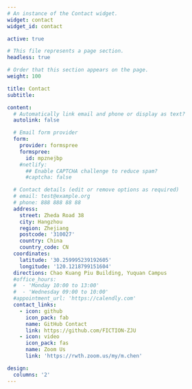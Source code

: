 ```yaml
---
# An instance of the Contact widget.
widget: contact
widget_id: contact

active: true

# This file represents a page section.
headless: true

# Order that this section appears on the page.
weight: 100

title: Contact
subtitle:

content:
  # Automatically link email and phone or display as text?
  autolink: false

  # Email form provider
  form:
    provider: formspree
    formspree:
      id: mpznejbp
    #netlify:
      ## Enable CAPTCHA challenge to reduce spam?
      #captcha: false

  # Contact details (edit or remove options as required)
  # email: test@example.org
  # phone: 888 888 88 88
  address:
    street: Zheda Road 38
    city: Hangzhou
    region: Zhejiang
    postcode: '310027'
    country: China
    country_code: CN
  coordinates:
    latitude: '30.259995239192605'
    longitude: '120.1218799151604'
  directions: Chao Kuang Piu Building, Yuquan Campus
  #office_hours:
  #  - 'Monday 10:00 to 13:00'
  #  - 'Wednesday 09:00 to 10:00'
  #appointment_url: 'https://calendly.com'
  contact_links:
    - icon: github
      icon_pack: fab
      name: GitHub Contact
      link: https://github.com/FICTION-ZJU
    - icon: video
      icon_pack: fas
      name: Zoom Us
      link: 'https://rwth.zoom.us/my/m.chen'

design:
  columns: '2'
---
```


